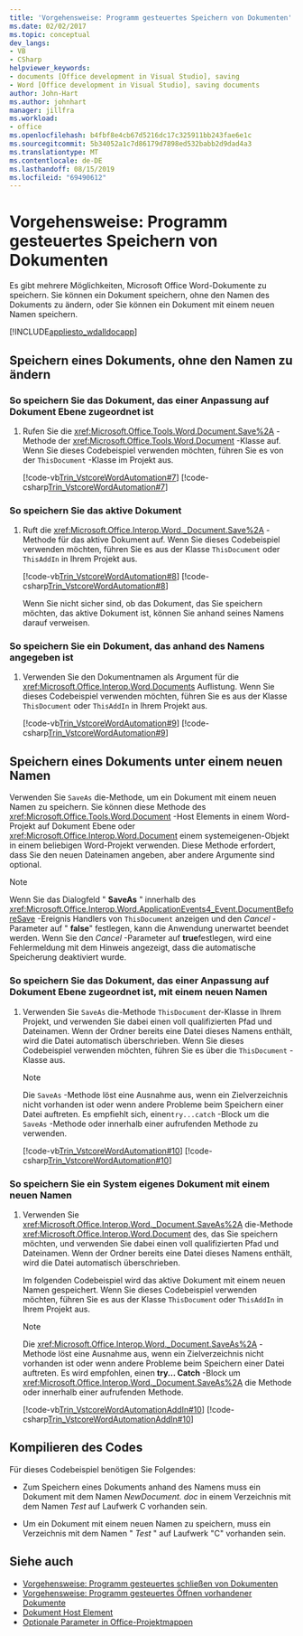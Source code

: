 ```yaml
---
title: 'Vorgehensweise: Programm gesteuertes Speichern von Dokumenten'
ms.date: 02/02/2017
ms.topic: conceptual
dev_langs:
- VB
- CSharp
helpviewer_keywords:
- documents [Office development in Visual Studio], saving
- Word [Office development in Visual Studio], saving documents
author: John-Hart
ms.author: johnhart
manager: jillfra
ms.workload:
- office
ms.openlocfilehash: b4fbf8e4cb67d5216dc17c325911bb243fae6e1c
ms.sourcegitcommit: 5b34052a1c7d86179d7898ed532babb2d9dad4a3
ms.translationtype: MT
ms.contentlocale: de-DE
ms.lasthandoff: 08/15/2019
ms.locfileid: "69490612"
---
```

# <a name="how-to-programmatically-save-documents"></a>Vorgehensweise: Programm gesteuertes Speichern von Dokumenten

Es gibt mehrere Möglichkeiten, Microsoft Office Word-Dokumente zu speichern. Sie können ein Dokument speichern, ohne den Namen des Dokuments zu ändern, oder Sie können ein Dokument mit einem neuen Namen speichern.

[!INCLUDE[appliesto_wdalldocapp](../vsto/includes/appliesto-wdalldocapp-md.md)]

## <a name="save-a-document-without-changing-the-name"></a>Speichern eines Dokuments, ohne den Namen zu ändern

### <a name="to-save-the-document-associated-with-a-document-level-customization"></a>So speichern Sie das Dokument, das einer Anpassung auf Dokument Ebene zugeordnet ist

1. Rufen Sie die <xref:Microsoft.Office.Tools.Word.Document.Save%2A> -Methode der <xref:Microsoft.Office.Tools.Word.Document> -Klasse auf. Wenn Sie dieses Codebeispiel verwenden möchten, führen Sie es von der `ThisDocument` -Klasse im Projekt aus.

     [!code-vb[Trin_VstcoreWordAutomation#7](../vsto/codesnippet/VisualBasic/Trin_VstcoreWordAutomationVB/ThisDocument.vb#7)]
     [!code-csharp[Trin_VstcoreWordAutomation#7](../vsto/codesnippet/CSharp/Trin_VstcoreWordAutomationCS/ThisDocument.cs#7)]

### <a name="to-save-the-active-document"></a>So speichern Sie das aktive Dokument

1. Ruft die <xref:Microsoft.Office.Interop.Word._Document.Save%2A> -Methode für das aktive Dokument auf. Wenn Sie dieses Codebeispiel verwenden möchten, führen Sie es aus der Klasse `ThisDocument` oder `ThisAddIn` in Ihrem Projekt aus.

    [!code-vb[Trin_VstcoreWordAutomation#8](../vsto/codesnippet/VisualBasic/Trin_VstcoreWordAutomationVB/ThisDocument.vb#8)]
    [!code-csharp[Trin_VstcoreWordAutomation#8](../vsto/codesnippet/CSharp/Trin_VstcoreWordAutomationCS/ThisDocument.cs#8)]

   Wenn Sie nicht sicher sind, ob das Dokument, das Sie speichern möchten, das aktive Dokument ist, können Sie anhand seines Namens darauf verweisen.

### <a name="to-save-a-document-specified-by-name"></a>So speichern Sie ein Dokument, das anhand des Namens angegeben ist

1. Verwenden Sie den Dokumentnamen als Argument für die <xref:Microsoft.Office.Interop.Word.Documents> Auflistung. Wenn Sie dieses Codebeispiel verwenden möchten, führen Sie es aus der Klasse `ThisDocument` oder `ThisAddIn` in Ihrem Projekt aus.

     [!code-vb[Trin_VstcoreWordAutomation#9](../vsto/codesnippet/VisualBasic/Trin_VstcoreWordAutomationVB/ThisDocument.vb#9)]
     [!code-csharp[Trin_VstcoreWordAutomation#9](../vsto/codesnippet/CSharp/Trin_VstcoreWordAutomationCS/ThisDocument.cs#9)]

## <a name="save-a-document-with-a-new-name"></a>Speichern eines Dokuments unter einem neuen Namen

Verwenden Sie `SaveAs` die-Methode, um ein Dokument mit einem neuen Namen zu speichern. Sie können diese Methode des <xref:Microsoft.Office.Tools.Word.Document> -Host Elements in einem Word-Projekt auf Dokument Ebene oder <xref:Microsoft.Office.Interop.Word.Document> einem systemeigenen-Objekt in einem beliebigen Word-Projekt verwenden. Diese Methode erfordert, dass Sie den neuen Dateinamen angeben, aber andere Argumente sind optional.

> [!NOTE]
> Wenn Sie das Dialogfeld " **SaveAs** " innerhalb des <xref:Microsoft.Office.Interop.Word.ApplicationEvents4_Event.DocumentBeforeSave> -Ereignis Handlers von `ThisDocument` anzeigen und den *Cancel* -Parameter auf " **false**" festlegen, kann die Anwendung unerwartet beendet werden. Wenn Sie den *Cancel* -Parameter auf **true**festlegen, wird eine Fehlermeldung mit dem Hinweis angezeigt, dass die automatische Speicherung deaktiviert wurde.

### <a name="to-save-the-document-associated-with-a-document-level-customization-with-a-new-name"></a>So speichern Sie das Dokument, das einer Anpassung auf Dokument Ebene zugeordnet ist, mit einem neuen Namen

1. Verwenden Sie `SaveAs` die-Methode `ThisDocument` der-Klasse in Ihrem Projekt, und verwenden Sie dabei einen voll qualifizierten Pfad und Dateinamen. Wenn der Ordner bereits eine Datei dieses Namens enthält, wird die Datei automatisch überschrieben. Wenn Sie dieses Codebeispiel verwenden möchten, führen Sie es über die `ThisDocument` -Klasse aus.

    > [!NOTE]
    > Die `SaveAs` -Methode löst eine Ausnahme aus, wenn ein Zielverzeichnis nicht vorhanden ist oder wenn andere Probleme beim Speichern einer Datei auftreten. Es empfiehlt sich, einen`try...catch` -Block um die `SaveAs` -Methode oder innerhalb einer aufrufenden Methode zu verwenden.

     [!code-vb[Trin_VstcoreWordAutomation#10](../vsto/codesnippet/VisualBasic/Trin_VstcoreWordAutomationVB/ThisDocument.vb#10)]
     [!code-csharp[Trin_VstcoreWordAutomation#10](../vsto/codesnippet/CSharp/Trin_VstcoreWordAutomationCS/ThisDocument.cs#10)]

### <a name="to-save-a-native-document-with-a-new-name"></a>So speichern Sie ein System eigenes Dokument mit einem neuen Namen

1. Verwenden Sie <xref:Microsoft.Office.Interop.Word._Document.SaveAs%2A> die-Methode <xref:Microsoft.Office.Interop.Word.Document> des, das Sie speichern möchten, und verwenden Sie dabei einen voll qualifizierten Pfad und Dateinamen. Wenn der Ordner bereits eine Datei dieses Namens enthält, wird die Datei automatisch überschrieben.

     Im folgenden Codebeispiel wird das aktive Dokument mit einem neuen Namen gespeichert. Wenn Sie dieses Codebeispiel verwenden möchten, führen Sie es aus der Klasse `ThisDocument` oder `ThisAddIn` in Ihrem Projekt aus.

    > [!NOTE]
    > Die <xref:Microsoft.Office.Interop.Word._Document.SaveAs%2A> -Methode löst eine Ausnahme aus, wenn ein Zielverzeichnis nicht vorhanden ist oder wenn andere Probleme beim Speichern einer Datei auftreten. Es wird empfohlen, einen **try... Catch** -Block um <xref:Microsoft.Office.Interop.Word._Document.SaveAs%2A> die Methode oder innerhalb einer aufrufenden Methode.

     [!code-vb[Trin_VstcoreWordAutomationAddIn#10](../vsto/codesnippet/VisualBasic/Trin_VstcoreWordAutomationAddIn/ThisAddIn.vb#10)]
     [!code-csharp[Trin_VstcoreWordAutomationAddIn#10](../vsto/codesnippet/CSharp/Trin_VstcoreWordAutomationAddIn/ThisAddIn.cs#10)]

## <a name="compile-the-code"></a>Kompilieren des Codes

Für dieses Codebeispiel benötigen Sie Folgendes:

- Zum Speichern eines Dokuments anhand des Namens muss ein Dokument mit dem Namen *NewDocument. doc* in einem Verzeichnis mit dem Namen *Test* auf Laufwerk C vorhanden sein.

- Um ein Dokument mit einem neuen Namen zu speichern, muss ein Verzeichnis mit dem Namen " *Test* " auf Laufwerk "C" vorhanden sein.

## <a name="see-also"></a>Siehe auch

- [Vorgehensweise: Programm gesteuertes schließen von Dokumenten](../vsto/how-to-programmatically-close-documents.md)
- [Vorgehensweise: Programm gesteuertes Öffnen vorhandener Dokumente](../vsto/how-to-programmatically-open-existing-documents.md)
- [Dokument Host Element](../vsto/document-host-item.md)
- [Optionale Parameter in Office-Projektmappen](../vsto/optional-parameters-in-office-solutions.md)
